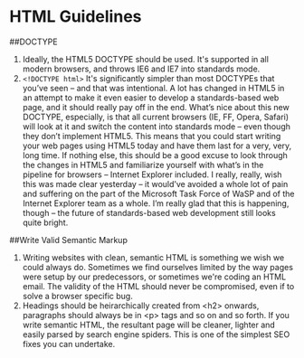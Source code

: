 # HTML Guidelines

##DOCTYPE
1. Ideally, the HTML5 DOCTYPE should be used. It's supported in all modern browsers, and throws IE6 and IE7 into standards mode. 
2. `<!DOCTYPE html>`
It's significantly simpler than most DOCTYPEs that you’ve seen – and that was intentional. A lot has changed in HTML5 in an attempt to make it even easier to develop a standards-based web page, and it should really pay off in the end.
What’s nice about this new DOCTYPE, especially, is that all current browsers (IE, FF, Opera, Safari) will look at it and switch the content into standards mode – even though they don’t implement HTML5. This means that you could start writing your web pages using HTML5 today and have them last for a very, very, long time.
If nothing else, this should be a good excuse to look through the changes in HTML5 and familiarize yourself with what’s in the pipeline for browsers – Internet Explorer included.
I really, really, wish this was made clear yesterday – it would’ve avoided a whole lot of pain and suffering on the part of the Microsoft Task Force of WaSP and of the Internet Explorer team as a whole. I’m really glad that this is happening, though – the future of standards-based web development still looks quite bright.

##Write Valid Semantic Markup
1. Writing websites with clean, semantic HTML is something we wish we could always do. Sometimes we find ourselves limited by the way pages were setup by our predecessors, or sometimes we're coding an HTML email. The validity of the HTML should never be compromised, even if to solve a browser specific bug.
2. Headings should be heirarchically created from \<h2\> onwards, paragraphs should always be in \<p\> tags and so on and so forth. If you write semantic HTML, the resultant page will be cleaner, lighter and easily parsed by search engine spiders. This is one of the simplest SEO fixes you can undertake.


